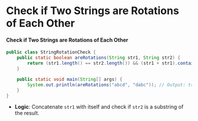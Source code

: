 # Check if Two Strings are Rotations of Each Other

#### **Check if Two Strings are Rotations of Each Other**

```java
public class StringRotationCheck {
    public static boolean areRotations(String str1, String str2) {
        return (str1.length() == str2.length()) && (str1 + str1).contains(str2);
    }

    public static void main(String[] args) {
        System.out.println(areRotations("abcd", "dabc")); // Output: true
    }
}
```

* **Logic**: Concatenate `str1` with itself and check if `str2` is a substring of the result.
